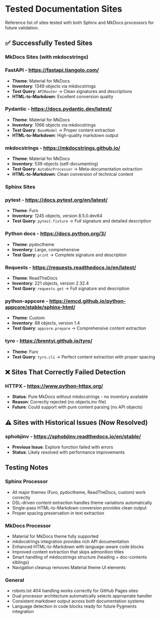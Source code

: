 # Tested Documentation Sites

Reference list of sites tested with both Sphinx and MkDocs processors for future validation.

## ✅ Successfully Tested Sites

### MkDocs Sites (with mkdocstrings)

### **FastAPI** - https://fastapi.tiangolo.com/
- **Theme**: Material for MkDocs
- **Inventory**: 1349 objects via mkdocstrings
- **Test Query**: `APIRouter` → Clean signatures and descriptions
- **HTML-to-Markdown**: Excellent conversion quality

### **Pydantic** - https://docs.pydantic.dev/latest/
- **Theme**: Material for MkDocs  
- **Inventory**: 1066 objects via mkdocstrings
- **Test Query**: `BaseModel` → Proper content extraction
- **HTML-to-Markdown**: High-quality markdown output

### **mkdocstrings** - https://mkdocstrings.github.io/
- **Theme**: Material for MkDocs
- **Inventory**: 539 objects (self-documenting)
- **Test Query**: `AutoDocProcessor` → Meta-documentation extraction
- **HTML-to-Markdown**: Clean conversion of technical content

### Sphinx Sites

### **pytest** - https://docs.pytest.org/en/latest/
- **Theme**: Furo
- **Inventory**: 1245 objects, version 8.5.0.dev64
- **Test Query**: `pytest.fixture` → Full signature and detailed description

### **Python docs** - https://docs.python.org/3/
- **Theme**: pydoctheme
- **Inventory**: Large, comprehensive
- **Test Query**: `print` → Complete signature and description

### **Requests** - https://requests.readthedocs.io/en/latest/
- **Theme**: ReadTheDocs
- **Inventory**: 221 objects, version 2.32.4
- **Test Query**: `requests.get` → Full signature and description

### **python-appcore** - https://emcd.github.io/python-appcore/stable/sphinx-html/
- **Theme**: Custom
- **Inventory**: 88 objects, version 1.4
- **Test Query**: `appcore.prepare` → Comprehensive content extraction

### **tyro** - https://brentyi.github.io/tyro/
- **Theme**: Furo
- **Test Query**: `tyro.cli` → Perfect content extraction with proper spacing

## ❌ Sites That Correctly Failed Detection

### **HTTPX** - https://www.python-httpx.org/
- **Status**: Pure MkDocs without mkdocstrings - no inventory available
- **Reason**: Correctly rejected (no objects.inv file)
- **Future**: Could support with pure content parsing (no API objects)

## ⚠️ Sites with Historical Issues (Now Resolved)

### **sphobjinv** - https://sphobjinv.readthedocs.io/en/stable/
- **Previous Issue**: Explore function failed with errors
- **Status**: Likely resolved with performance improvements

## Testing Notes

### Sphinx Processor
- All major themes (Furo, pydoctheme, ReadTheDocs, custom) work correctly
- DSL-driven content extraction handles theme variations automatically
- Single-pass HTML-to-Markdown conversion provides clean output
- Proper spacing preservation in text extraction

### MkDocs Processor  
- Material for MkDocs theme fully supported
- mkdocstrings integration provides rich API documentation
- Enhanced HTML-to-Markdown with language-aware code blocks
- Improved content extraction that skips admonition titles
- Smart handling of mkdocstrings structure (heading + doc-contents siblings)
- Navigation cleanup removes Material theme UI elements

### General
- robots.txt 404 handling works correctly for GitHub Pages sites
- Dual processor architecture automatically selects appropriate handler
- Consistent markdown output across both documentation systems
- Language detection in code blocks ready for future Pygments integration
